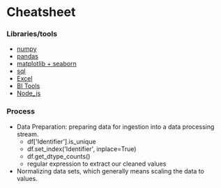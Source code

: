 # Cheatsheet

### Libraries/tools
- [numpy](https://github.com/dhirajmahato/Cheatsheet/blob/ca0b7c087938ed5e03d129c1d3baaecbdbea7ab2/01_numpy.md)
- [pandas](https://github.com/dhirajmahato/Cheatsheet/blob/864610f2be5cd86fdbf310e85297b305d0d89cc4/02_pandas.md)
- [matplotlib + seaborn](https://github.com/dhirajmahato/Cheatsheet/blob/32569b979673f6365cbad520cbbb1185e7dec09c/03_Matplotlib%2BSeaborn.md)
- [sql](https://github.com/dhirajmahato/Cheatsheet/blob/32569b979673f6365cbad520cbbb1185e7dec09c/04_SQL.md)
- [Excel](https://github.com/dhirajmahato/Cheatsheet/blob/32569b979673f6365cbad520cbbb1185e7dec09c/05_excel.md)
- [BI Tools](https://github.com/dhirajmahato/Cheatsheet/blob/32569b979673f6365cbad520cbbb1185e7dec09c/06_BI_Tools.md)
- [Node_js]()

### Process
- Data Preparation: preparing data for ingestion into a data processing stream.
  - df['Identifier'].is_unique
  - df.set_index('Identifier', inplace=True)
  - df.get_dtype_counts()
  - regular expression to extract our cleaned values
- Normalizing data sets, which generally means scaling the data to values.
